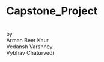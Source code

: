# Capstone_Project


<br /> by
<br /> Arman Beer Kaur
<br /> Vedansh Varshney
<br /> Vybhav Chaturvedi
